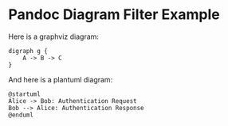 # Pandoc Diagram Filter Example

Here is a graphviz diagram:

```graphviz
digraph g {
    A -> B -> C
}
```

And here is a plantuml diagram:

```uml
@startuml
Alice -> Bob: Authentication Request
Bob --> Alice: Authentication Response
@enduml
```
